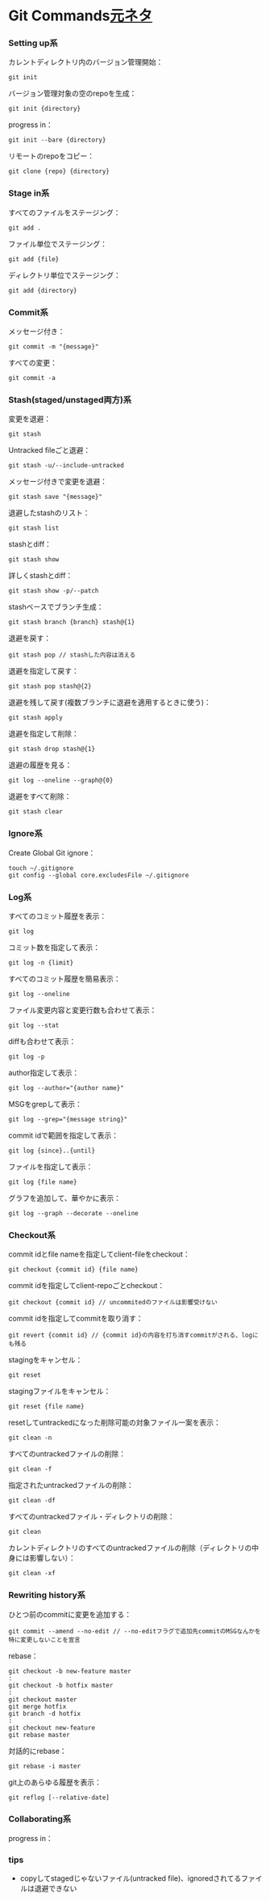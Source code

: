 # Git Commands[元ネタ](https://www.atlassian.com/git/tutorials/)

### Setting up系
カレントディレクトリ内のバージョン管理開始：
```
git init
```

バージョン管理対象の空のrepoを生成：
```
git init {directory}
```

progress in：
```
git init --bare {directory}
```

リモートのrepoをコピー：
```
git clone {repo} {directory}
```


### Stage in系
すべてのファイルをステージング：
```
git add .
```

ファイル単位でステージング：
```
git add {file}
```

ディレクトリ単位でステージング：
```
git add {directory}
```


### Commit系
メッセージ付き：
```
git commit -m "{message}"
```

すべての変更：
```
git commit -a
```


### Stash(staged/unstaged両方)系
変更を退避：
```
git stash
```

Untracked fileごと退避：
```
git stash -u/--include-untracked
```

メッセージ付きで変更を退避：
```
git stash save "{message}"
```

退避したstashのリスト：
```
git stash list
```

stashとdiff：
```
git stash show
```

詳しくstashとdiff：
```
git stash show -p/--patch
```

stashベースでブランチ生成：
```
git stash branch {branch} stash@{1}
```

退避を戻す：
```
git stash pop // stashした内容は消える
```

退避を指定して戻す：
```
git stash pop stash@{2}
```

退避を残して戻す(複数ブランチに退避を適用するときに使う)：
```
git stash apply
```

退避を指定して削除：
```
git stash drop stash@{1}
```

退避の履歴を見る：
```
git log --oneline --graph@{0}
```

退避をすべて削除：
```
git stash clear
```


### Ignore系
Create Global Git ignore：
```
touch ~/.gitignore
git config --global core.excludesFile ~/.gitignore
```


### Log系
すべてのコミット履歴を表示：
```
git log
```

コミット数を指定して表示：
```
git log -n {limit}
```

すべてのコミット履歴を簡易表示：
```
git log --oneline
```

ファイル変更内容と変更行数も合わせて表示：
```
git log --stat
```

diffも合わせて表示：
```
git log -p
```

author指定して表示：
```
git log --author="{author name}"
```

MSGをgrepして表示：
```
git log --grep="{message string}"
```

commit idで範囲を指定して表示：
```
git log {since}..{until}
```

ファイルを指定して表示：
```
git log {file name}
```

グラフを追加して、華やかに表示：
```
git log --graph --decorate --oneline
```


### Checkout系
commit idとfile nameを指定してclient-fileをcheckout：
```
git checkout {commit id} {file name}
```

commit idを指定してclient-repoごとcheckout：
```
git checkout {commit id} // uncommitedのファイルは影響受けない
```

commit idを指定してcommitを取り消す：
```
git revert {commit id} // {commit id}の内容を打ち消すcommitがされる、logにも残る
```

stagingをキャンセル：
```
git reset
```

stagingファイルをキャンセル：
```
git reset {file name}
```

resetしてuntrackedになった削除可能の対象ファイル一案を表示：
```
git clean -n
```

すべてのuntrackedファイルの削除：
```
git clean -f
```

指定されたuntrackedファイルの削除：
```
git clean -df
```

すべてのuntrackedファイル・ディレクトリの削除：
```
git clean
```

カレントディレクトリのすべてのuntrackedファイルの削除（ディレクトリの中身には影響しない）：
```
git clean -xf
```

### Rewriting history系
ひとつ前のcommitに変更を追加する：
```
git commit --amend --no-edit // --no-editフラグで追加先commitのMSGなんかを特に変更しないことを宣言
```

rebase：
```
git checkout -b new-feature master
:
git checkout -b hotfix master
:
git checkout master
git merge hotfix
git branch -d hotfix
:
git checkout new-feature
git rebase master
```

対話的にrebase：
```
git rebase -i master
```

git上のあらゆる履歴を表示：
```
git reflog [--relative-date]
```


### Collaborating系
progress in：

### tips
- copyしてstagedじゃないファイル(untracked file)、ignoredされてるファイルは退避できない
